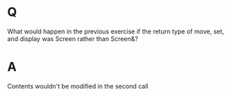 # Q
What would happen in the previous exercise if the return
type of move, set, and display was Screen rather than Screen&?

# A
Contents wouldn't be modified in the second call